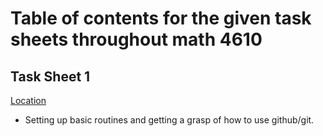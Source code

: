 # Table of contents for the given task sheets throughout math 4610

## Task Sheet 1

[Location](https://github.com/adflanders/math4610/tree/master/hw_toc/task_sheet_1)
* Setting up basic routines and getting a grasp of how to use github/git.
